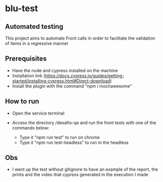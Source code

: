 # blu-test

## Automated testing
This project aims to automate Front calls in order to facilitate the validation of items in a regressive manner

## Prerequisites

- Have the node and cypress installed on the machine
- Installation link (https://docs.cypress.io/guides/getting-started/installing-cypress.html#Direct-download) 
- Install the plugin with the command "npm i mochawesome"

## How to run

- Open the service terminal
- Access the directory /desafio-qa and run the front tests with one of the commands below:
   
   * Type it "npm run test" to run on chrome
   * Type it "npm run test-headless" to run in the headless

## Obs

- I went up the test without gitignore to have an example of the report, the prints and the video that cypress generated in the execution I made